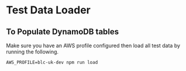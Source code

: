 # Test Data Loader

## To Populate DynamoDB tables

Make sure you have an AWS profile configured then load all test data by running the following. 

```shell
AWS_PROFILE=blc-uk-dev npm run load
```
